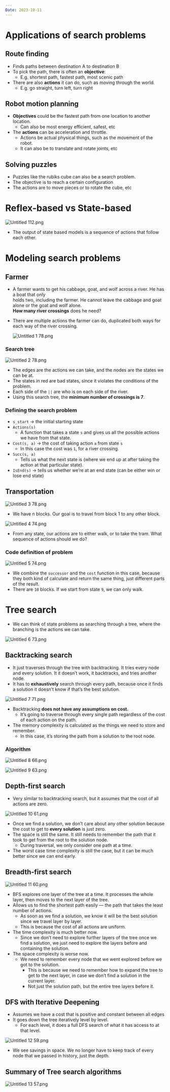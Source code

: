 ```yaml
---
Date: 2023-10-11
---
```

# Applications of search problems

## Route finding

- Finds paths between destination A to destination B
- To pick the path, there is often an **objective**:
    - E.g. shortest path, fastest path, most scenic path
- There are also **actions** it can do, such as moving through the world.
    - E.g. go straight, turn left, turn right

## Robot motion planning

- **Objectives** could be the fastest path from one location to another location.
    - Can also be most energy efficient, safest, etc
- The **actions** can be acceleration and throttle.
    - Actions be actual physical things, such as the movement of the robot.
    - It can also be to translate and rotate joints, etc

## Solving puzzles

- Puzzles like the rubiks cube can also be a search problem.
- The objective is to reach a certain configuration
- The actions are to move pieces or to rotate the cube, etc

# Reflex-based vs State-based

![Untitled 112.png](../../attachments/Untitled%20112.png)

- The output of state based models is a sequence of actions that follow each other.

# Modeling search problems

## Farmer

- A farmer wants to get his cabbage, goat, and wolf across a river. He has a boat that only  
    holds two, including the farmer. He cannot leave the cabbage and goat alone or the goat and wolf alone.  
    **How many river crossings** does he need?
- There are multiple actions the farmer can do, duplicated both ways for each way of the river crossing.
    
    ![Untitled 1 78.png](../../attachments/Untitled%201%2078.png)
    

### Search tree

![Untitled 2 78.png](../../attachments/Untitled%202%2078.png)

- The edges are the actions we can take, and the nodes are the states we can be at.
- The states in red are bad states, since it violates the conditions of the problem.
- Each side of the `||` are who is on each side of the river.
- Using this search tree, the **minimum number of crossings is 7**.

### Defining the search problem

- `s_start` → the initial starting state
- `Actions(s)`
    - A function that takes a state `s` and gives us all the possible actions we have from that state.
- `Cost(s, a)` → the cost of taking action `a` from state `s`
    - In this case the cost was `1`, for a river crossing.
- `Succ(s, a)`
    - Tells us what the next state is (where we end up at after taking the action at that particular state).
- `IsEnd(s)` → tells us whether we’re at an end state (can be either win or lose end state)

## Transportation

![Untitled 3 78.png](../../attachments/Untitled%203%2078.png)

- We have $n$﻿ blocks. Our goal is to travel from block $1$﻿ to any other block.

![Untitled 4 74.png](../../attachments/Untitled%204%2074.png)

- From any state, our actions are to either walk, or to take the tram. What sequence of actions should we do?

### Code definition of problem

![Untitled 5 74.png](../../attachments/Untitled%205%2074.png)

- We combine the `successor` and the `cost` function in this case, because they both kind of calculate and return the same thing, just different parts of the result.
- There are `10` blocks. If we start from state `9`, we can only walk.

# Tree search

- We can think of state problems as searching through a tree, where the branching is the actions we can take.

![Untitled 6 73.png](../../attachments/Untitled%206%2073.png)

## Backtracking search

- It just traverses through the tree with backtracking. It tries every node and every solution. It it doesn’t work, it backtracks, and tries another node.
- It has to **exhaustively** search through every path, because once it finds a solution it doesn’t know if that’s the best solution.

![Untitled 7 71.png](../../attachments/Untitled%207%2071.png)

- Backtracking **does not have any assumptions on cost.**
    - It’s going to traverse through every single path regardless of the cost of each action on the path.
- The memory complexity is calculated as the things we need to store and remember.
    - In this case, it’s storing the path from a solution to the root node.

### Algorithm

![Untitled 8 66.png](../../attachments/Untitled%208%2066.png)

![Untitled 9 63.png](../../attachments/Untitled%209%2063.png)

## Depth-first search

- Very similar to backtracking search, but it assumes that the cost of all actions are zero.

![Untitled 10 61.png](../../attachments/Untitled%2010%2061.png)

- Once we find a solution, we don’t care about any other solution because the cost to get to **every solution** is just zero.
- The space is still the same. It still needs to remember the path that it took to get from the root to the solution node.
    - During traversal, we only consider one path at a time.
- The worst case time complexity is still the case, but it can be much better since we can end early.

## Breadth-first search

![Untitled 11 60.png](../../attachments/Untitled%2011%2060.png)

- BFS explores one layer of the tree at a time. It processes the whole layer, then moves to the next layer of the tree.
- Allows us to find the shortest path easily — the path that takes the least number of actions.
    - As soon as we find a solution, we know it will be the best solution since we travel layer by layer.
    - This is because the cost of all actions are uniform.
- The time complexity is much better now.
    - Since we don’t need to explore further layers of the tree once we find a solution, we just need to explore the layers before and containing the solution.
- The space complexity is worse now.
    - We need to remember every node that we went explored before we got to the solution.
        - This is because we need to remember how to expand the tree to get to the next layer, in case we don’t find a solution in the current layer.
        - Not just the solution path, but the entire tree layers before it.

## DFS with Iterative Deepening

- Assumes we have a cost that is positive and constant between all edges
- It goes down the tree iteratively level by level.
    - For each level, it does a full DFS search of what it has access to at that level.

![Untitled 12 59.png](../../attachments/Untitled%2012%2059.png)

- We see savings in space. We no longer have to keep track of every node that we passed in history, just the depth.

## Summary of Tree search algorithms

![Untitled 13 57.png](../../attachments/Untitled%2013%2057.png)